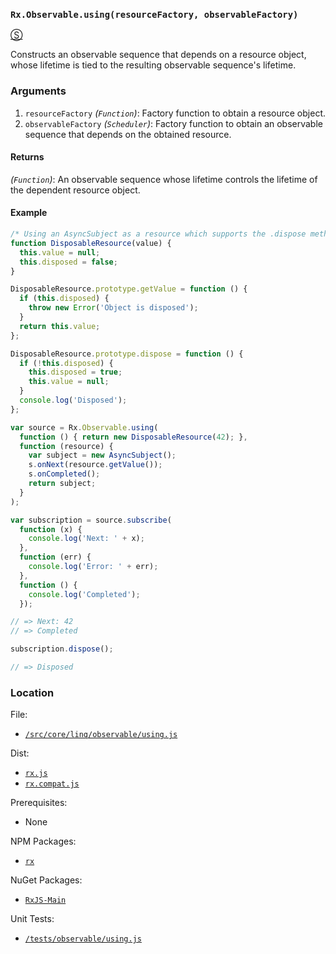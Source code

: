 ### `Rx.Observable.using(resourceFactory, observableFactory)`
[&#x24C8;](https://github.com/Reactive-Extensions/RxJS/blob/master/src/core/linq/observable/using.js "View in source") 

 Constructs an observable sequence that depends on a resource object, whose lifetime is tied to the resulting observable sequence's lifetime.

### Arguments
1. `resourceFactory` *(`Function`)*: Factory function to obtain a resource object.
2. `observableFactory` *(`Scheduler`)*: Factory function to obtain an observable sequence that depends on the obtained resource.

#### Returns
*(`Function`)*: An observable sequence whose lifetime controls the lifetime of the dependent resource object.

#### Example
```js
/* Using an AsyncSubject as a resource which supports the .dispose method */
function DisposableResource(value) {
  this.value = null;
  this.disposed = false;
}

DisposableResource.prototype.getValue = function () {
  if (this.disposed) {
    throw new Error('Object is disposed');
  }
  return this.value;
};

DisposableResource.prototype.dispose = function () {
  if (!this.disposed) {
    this.disposed = true;
    this.value = null;
  }
  console.log('Disposed');
};

var source = Rx.Observable.using(
  function () { return new DisposableResource(42); },
  function (resource) {
    var subject = new AsyncSubject();
    s.onNext(resource.getValue());
    s.onCompleted();
    return subject;
  }
);

var subscription = source.subscribe(
  function (x) {
    console.log('Next: ' + x);
  },
  function (err) {
    console.log('Error: ' + err);   
  },
  function () {
    console.log('Completed');   
  });

// => Next: 42
// => Completed 

subscription.dispose();

// => Disposed
```

### Location

File:
- [`/src/core/linq/observable/using.js`](https://github.com/Reactive-Extensions/RxJS/blob/master/src/core/linq/observable/using.js)

Dist:
- [`rx.js`](https://github.com/Reactive-Extensions/RxJS/blob/master/dist/rx.js)
- [`rx.compat.js`](https://github.com/Reactive-Extensions/RxJS/blob/master/dist/rx.compat.js)

Prerequisites:
- None

NPM Packages:
- [`rx`](https://www.npmjs.org/package/rx)

NuGet Packages:
- [`RxJS-Main`](http://www.nuget.org/packages/RxJS-Main/)

Unit Tests:
- [`/tests/observable/using.js`](https://github.com/Reactive-Extensions/RxJS/blob/master/tests/observable/using.js)
